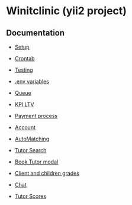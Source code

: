 Winitclinic (yii2 project)
===============================

Documentation
-------------
- [Setup](docs/setup.md)
- [Crontab](docs/crontab.md)
- [Testing](docs/tests.md)
- [.env variables](docs/dot-env.md)
- [Queue](docs/queue.md)

- [KPI LTV](docs/kpi.md)
- [Payment process](docs/payment-process.md)
- [Account](docs/account.md)
- [AutoMatching](docs/auto-matching.md)
- [Tutor Search](docs/tutor-search.md)
- [Book Tutor modal](docs/book-tutor-modal.md)
- [Client and children grades](docs/grades.md)
- [Chat](docs/chat.md)
- [Tutor Scores](docs/tutor-scores.md)
